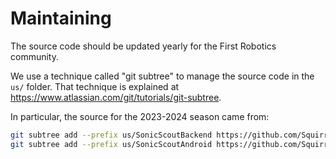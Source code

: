 # Maintaining

The source code should be updated yearly for the First Robotics community.

We use a technique called "git subtree" to manage the source code in the `us/` folder.
That technique is explained at <https://www.atlassian.com/git/tutorials/git-subtree>.

In particular, the source for the 2023-2024 season came from:

```sh
git subtree add --prefix us/SonicScoutBackend https://github.com/SquirrelScout/ocaml-backend.git main
git subtree add --prefix us/SonicScoutAndroid https://github.com/SquirrelScout/SquirrelScout_Scouter.git main
```
